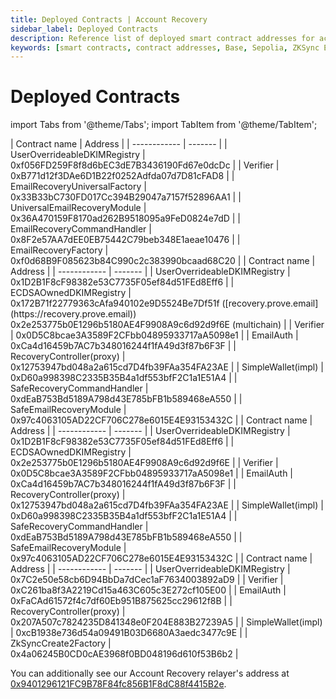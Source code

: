 ```yaml
---
title: Deployed Contracts | Account Recovery
sidebar_label: Deployed Contracts
description: Reference list of deployed smart contract addresses for account recovery system across Base, Base Sepolia, Sepolia, and ZKSync Era networks
keywords: [smart contracts, contract addresses, Base, Sepolia, ZKSync Era, account recovery, blockchain deployments, DKIM registry, verifier, recovery modules]
---
```


# Deployed Contracts

import Tabs from '@theme/Tabs';
import TabItem from '@theme/TabItem';

<Tabs>
  <TabItem value="base" label="Base">
| Contract name | Address |
| ------------ | ------- |
| UserOverrideableDKIMRegistry | 0xf056FD259F8f8d6bEC3dE7B3436190Fd67e0dcDc |
| Verifier | 0xB771d12f3DAe6D1B22f0252Adfda07d7D81cFAD8 |
| EmailRecoveryUniversalFactory | 0x33B33bC730FD017Cc394B29047a7157f52896AA1 |
| UniversalEmailRecoveryModule | 0x36A470159F8170ad262B9518095a9FeD0824e7dD |
| EmailRecoveryCommandHandler | 0x8F2e57AA7dEE0EB75442C79beb348E1aeae10476 |
| EmailRecoveryFactory | 0xf0d68B9F085623b84C990c2c383990bcaad68C20 |
  </TabItem>

  <TabItem value="base-sepolia" label="Base Sepolia">
| Contract name | Address |
| ------------ | ------- |
| UserOverrideableDKIMRegistry | 0x1D2B1F8cF98382e53C7735F05ef84d51FEd8Eff6 |
| ECDSAOwnedDKIMRegistry | 0x172B71f22779363cAfa940102e9D5524Be7Df51f ([recovery.prove.email](https://recovery.prove.email))<br/>0x2e253775b0E1296b5180AE4F9908A9c6d92d9f6E (multichain) |
| Verifier | 0x0D5C8bcae3A3589F2CFbb04895933717aA5098e1 |
| EmailAuth | 0xCa4d16459b7AC7b348016244f1fA49d3f87b6F3F |
| RecoveryController(proxy) | 0x12753947bd048a2a615cd7D4fb39FAa354FA23AE |
| SimpleWallet(impl) | 0xD60a998398C2335B35B4a1df553bfF2C1a1E51A4 |
| SafeRecoveryCommandHandler | 0xdEaB753Bd5189A798d43E785bFB1b589468eA550 |
| SafeEmailRecoveryModule | 0x97c4063105AD22CF706C278e6015E4E93153432C |
  </TabItem>

  <TabItem value="sepolia" label="Sepolia">
| Contract name | Address |
| ------------ | ------- |
| UserOverrideableDKIMRegistry | 0x1D2B1F8cF98382e53C7735F05ef84d51FEd8Eff6 |
| ECDSAOwnedDKIMRegistry | 0x2e253775b0E1296b5180AE4F9908A9c6d92d9f6E |
| Verifier | 0x0D5C8bcae3A3589F2CFbb04895933717aA5098e1 |
| EmailAuth | 0xCa4d16459b7AC7b348016244f1fA49d3f87b6F3F |
| RecoveryController(proxy) | 0x12753947bd048a2a615cd7D4fb39FAa354FA23AE |
| SimpleWallet(impl) | 0xD60a998398C2335B35B4a1df553bfF2C1a1E51A4 |
| SafeRecoveryCommandHandler | 0xdEaB753Bd5189A798d43E785bFB1b589468eA550 |
| SafeEmailRecoveryModule | 0x97c4063105AD22CF706C278e6015E4E93153432C |
  </TabItem>

  <TabItem value="zksync" label="ZKSync Era">
| Contract name | Address |
| ------------ | ------- |
| UserOverrideableDKIMRegistry | 0x7C2e50e58cb6D94BbDa7dCec1aF7634003892aD9 |
| Verifier | 0xC261ba8f3A2219Cd15a463C605c3E272cf105E00 |
| EmailAuth | 0xFaCAd61572f4c7df60Eb951B875625cc29612f8B |
| RecoveryController(proxy) | 0x207A507c7824235D841348e0F204E883B27239A5 |
| SimpleWallet(impl) | 0xcB1938e736d54a09491B03D6680A3aedc3477c9E |
| ZkSyncCreate2Factory | 0x4a06245B0CD0cAE3968f0BD048196d610f53B6b2 |
  </TabItem>
</Tabs>

You can additionally see our Account Recovery relayer's address at [0x9401296121FC9B78F84fc856B1F8dC88f4415B2e](https://base-sepolia.blockscout.com/address/0x9401296121FC9B78F84fc856B1F8dC88f4415B2e).